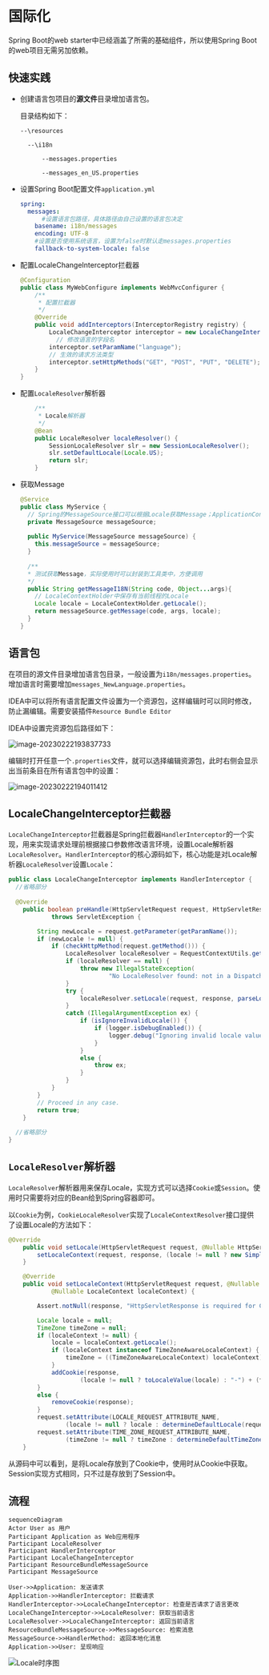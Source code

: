 # 国际化

Spring Boot的web starter中已经涵盖了所需的基础组件，所以使用Spring Boot的web项目无需另加依赖。

## 快速实践

- 创建语言包项目的**源文件**目录增加语言包。

  目录结构如下：

  ```
  --\resources
  
  	--\i18n
  
  		--messages.properties
  
  		--messages_en_US.properties
  ```

- 设置Spring Boot配置文件`application.yml`

  ```yaml
  spring:  
    messages:
    	#设置语言包路径，具体路径由自己设置的语言包决定
      basename: i18n/messages
      encoding: UTF-8
      #设置是否使用系统语言，设置为false时默认走messages.properties
      fallback-to-system-locale: false
  ```
  
- 配置LocaleChangeInterceptor拦截器

  ```java
  @Configuration
  public class MyWebConfigure implements WebMvcConfigurer {
      /**
       * 配置拦截器
       */
      @Override
      public void addInterceptors(InterceptorRegistry registry) {
          LocaleChangeInterceptor interceptor = new LocaleChangeInterceptor();
        	// 修改语言的字段名
          interceptor.setParamName("language");
          // 生效的请求方法类型
          interceptor.setHttpMethods("GET", "POST", "PUT", "DELETE");
      }
  }
  ```

- 配置`LocaleResolver`解析器

  ```java
      /**
       * Locale解析器
       */
      @Bean
      public LocaleResolver localeResolver() {
          SessionLocaleResolver slr = new SessionLocaleResolver();
          slr.setDefaultLocale(Locale.US);
          return slr;
      }
  ```

- 获取Message

  ```java
  @Service
  public class MyService {
    // Spring的MessageSource接口可以根据Locale获取Message；ApplicationContext实现了这个接口
    private MessageSource messageSource;
    
  	public MyService(MessageSource messageSource) {
      this.messageSource = messageSource;
  	}
    
    /**
    * 测试获取Message，实际使用时可以封装到工具类中，方便调用
    */
  	public String getMessageI18N(String code, Object...args){
      // LocaleContextHolder中保存有当前线程的Locale
      Locale locale = LocaleContextHolder.getLocale();
      return messageSource.getMessage(code, args, locale);
    }
  }
  ```

## 语言包

在项目的源文件目录增加语言包目录，一般设置为`i18n/messages.properties`。增加语言时需要增加`messages_NewLanguage.properties`。

IDEA中可以将所有语言配置文件设置为一个资源包，这样编辑时可以同时修改，防止漏编辑。需要安装插件`Resource Bundle Editor`

IDEA中设置完资源包后路径如下：

![image-20230222193837733](https://raw.githubusercontent.com/ying010/pic-repo/master/img/2023/02/24/20230224112205.png)

编辑时打开任意一个`.properties`文件，就可以选择编辑资源包，此时右侧会显示出当前条目在所有语言包中的设置：

![image-20230222194011412](https://raw.githubusercontent.com/ying010/pic-repo/master/img/2023/02/24/20230224112212.png)



## LocaleChangeInterceptor拦截器

`LocaleChangeInterceptor`拦截器是Spring拦截器`HandlerInterceptor`的一个实现，用来实现请求处理前根据接口参数修改语言环境，设置Locale解析器`LocaleResolver`。`HandlerInterceptor`的核心源码如下，核心功能是对Locale解析器`LocaleResolver`设置`Locale`：

```java
public class LocaleChangeInterceptor implements HandlerInterceptor {
  //省略部分
  
  @Override
	public boolean preHandle(HttpServletRequest request, HttpServletResponse response, Object handler)
			throws ServletException {

		String newLocale = request.getParameter(getParamName());
		if (newLocale != null) {
			if (checkHttpMethod(request.getMethod())) {
				LocaleResolver localeResolver = RequestContextUtils.getLocaleResolver(request);
				if (localeResolver == null) {
					throw new IllegalStateException(
							"No LocaleResolver found: not in a DispatcherServlet request?");
				}
				try {
					localeResolver.setLocale(request, response, parseLocaleValue(newLocale));
				}
				catch (IllegalArgumentException ex) {
					if (isIgnoreInvalidLocale()) {
						if (logger.isDebugEnabled()) {
							logger.debug("Ignoring invalid locale value [" + newLocale + "]: " + ex.getMessage());
						}
					}
					else {
						throw ex;
					}
				}
			}
		}
		// Proceed in any case.
		return true;
	}
  
  //省略部分
}
```



## `LocaleResolver`解析器

`LocaleResolver`解析器用来保存Locale，实现方式可以选择`Cookie`或`Session`。使用时只需要将对应的Bean给到Spring容器即可。

以`Cookie`为例，`CookieLocaleResolver`实现了`LocaleContextResolver`接口提供了设置Locale的方法如下：

```java
@Override
	public void setLocale(HttpServletRequest request, @Nullable HttpServletResponse response, @Nullable Locale locale) {
		setLocaleContext(request, response, (locale != null ? new SimpleLocaleContext(locale) : null));
	}

	@Override
	public void setLocaleContext(HttpServletRequest request, @Nullable HttpServletResponse response,
			@Nullable LocaleContext localeContext) {

		Assert.notNull(response, "HttpServletResponse is required for CookieLocaleResolver");

		Locale locale = null;
		TimeZone timeZone = null;
		if (localeContext != null) {
			locale = localeContext.getLocale();
			if (localeContext instanceof TimeZoneAwareLocaleContext) {
				timeZone = ((TimeZoneAwareLocaleContext) localeContext).getTimeZone();
			}
			addCookie(response,
					(locale != null ? toLocaleValue(locale) : "-") + (timeZone != null ? '/' + timeZone.getID() : ""));
		}
		else {
			removeCookie(response);
		}
		request.setAttribute(LOCALE_REQUEST_ATTRIBUTE_NAME,
				(locale != null ? locale : determineDefaultLocale(request)));
		request.setAttribute(TIME_ZONE_REQUEST_ATTRIBUTE_NAME,
				(timeZone != null ? timeZone : determineDefaultTimeZone(request)));
	}
```

从源码中可以看到，是将Locale存放到了Cookie中，使用时从Cookie中获取。Session实现方式相同，只不过是存放到了Session中。

## 流程

```mermaid
sequenceDiagram
Actor User as 用户
Participant Application as Web应用程序
Participant LocaleResolver
Participant HandlerInterceptor
Participant LocaleChangeInterceptor
Participant ResourceBundleMessageSource
Participant MessageSource

User->>Application: 发送请求
Application->>HandlerInterceptor: 拦截请求
HandlerInterceptor->>LocaleChangeInterceptor: 检查是否请求了语言更改
LocaleChangeInterceptor->>LocaleResolver: 获取当前语言
LocaleResolver->>LocaleChangeInterceptor: 返回当前语言
ResourceBundleMessageSource->>MessageSource: 检索消息
MessageSource->>HandlerMethod: 返回本地化消息
Application->>User: 呈现响应
```





![Locale时序图](https://raw.githubusercontent.com/ying010/pic-repo/master/img/2023/03/17/20230317164542.png)

